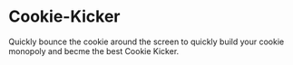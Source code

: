 # Cookie-Kicker
Quickly bounce the cookie around the screen to quickly build your cookie monopoly and becme the best Cookie Kicker.
